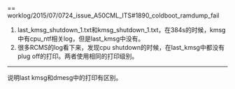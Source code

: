 ==
worklog/2015/07/0724_issue_A50CML_ITS#1890_coldboot_ramdump_fail
1. last_kmsg_shutdown_1.txt和kmsg_shutdown_1.txt，在384s的时候，kmsg中有cpu_ntf相关log，但是last_kmsg中没有。
2. 很多RCMS的log看下来，发现cpu shutdown的时候，在last_kmsg中都没有plug off的打印。两者使用相同的打印级别。
---
说明last kmsg和dmesg中的打印有区别。


